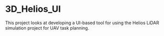 # 3D_Helios_UI
This project looks at developing a UI-based tool for using the Helios LiDAR simulation project for UAV task planning.
